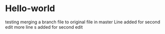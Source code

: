 # Hello-world
testing merging a branch file to original file in master
Line added for second edit
more line s added for second edit
